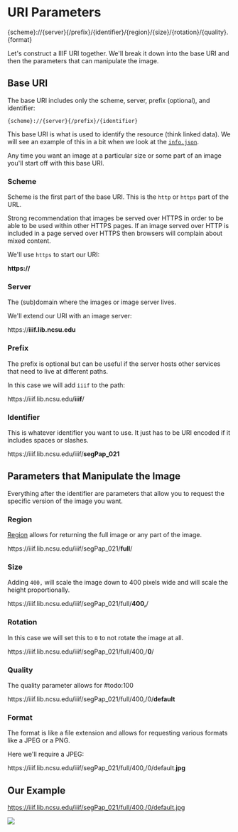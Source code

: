 # URI Parameters

{scheme}://{server}{/prefix}/{identifier}/{region}/{size}/{rotation}/{quality}.{format}

Let's construct a IIIF URI together. We'll break it down into the base URI and then the parameters that can manipulate the image.

## Base URI

The base URI includes only the scheme, server, prefix (optional), and identifier:

`{scheme}://{server}{/prefix}/{identifier}`

This base URI is what is used to identify the resource (think linked data). We will see an example of this in a bit when we look at the [`info.json`](info.md).

Any time you want an image at a particular size or some part of an image you'll start off with this base URI.

### Scheme

Scheme is the first part of the base URI. This is the `http` or `https` part of the URL.

Strong recommendation that images be served over HTTPS in order to be able to be used within other HTTPS pages. If an image served over HTTP is included in a page served over HTTPS then browsers will complain about mixed content.

We'll use `https` to start our URI:
<div class="alert"><strong>https://</strong></div>

### Server

The (sub)domain where the images or image server lives.

We'll extend our URI with an image server:
<div class="alert">https://<strong>iiif.lib.ncsu.edu</strong></div>

### Prefix

The prefix is optional but can be useful if the server hosts other services that need to live at different paths.

In this case we will add `iiif` to the path:
<div class="alert">https://iiif.lib.ncsu.edu/<strong>iiif</strong>/</div>

### Identifier

This is whatever identifier you want to use. It just has to be URI encoded if it includes spaces or slashes. <!-- (which you should probably not be adding to identifiers in any case) -->

<div class="alert">https://iiif.lib.ncsu.edu/iiif/<strong>segPap_021</strong></div>


## Parameters that Manipulate the Image
Everything after the identifier are parameters that allow you to request the specific version of the image you want.

### Region

[Region](http://iiif.io/api/image/2.1/#region) allows for returning the full image or any part of the image.

<div class="alert">https://iiif.lib.ncsu.edu/iiif/segPap_021/<strong>full</strong>/</div>

### Size

<!-- #todo:100 scale an image to the required size. -->

Adding `400,` will scale the image down to 400 pixels wide and will scale the height proportionally.

<div class="alert">https://iiif.lib.ncsu.edu/iiif/segPap_021/full/<strong>400,</strong>/</div>

### Rotation

<!-- #todo:100 rotate the image -->

In this case we will set this to `0` to not rotate the image at all.

<div class="alert">https://iiif.lib.ncsu.edu/iiif/segPap_021/full/400,/<strong>0</strong>/</div>

### Quality

The quality parameter allows for #todo:100

<div class="alert">https://iiif.lib.ncsu.edu/iiif/segPap_021/full/400,/0/<strong>default</strong></div>

### Format

The format is like a file extension and allows for requesting various formats like a JPEG or a PNG.

Here we'll require a JPEG:

<div class="alert">https://iiif.lib.ncsu.edu/iiif/segPap_021/full/400,/0/default.<strong>jpg</strong></div>

## Our Example

https://iiif.lib.ncsu.edu/iiif/segPap_021/full/400,/0/default.jpg

![](https://iiif.lib.ncsu.edu/iiif/segPap_021/full/400,/0/default.jpg)

<!-- #todo:0 show an example that shows how the numbers are applied -->
